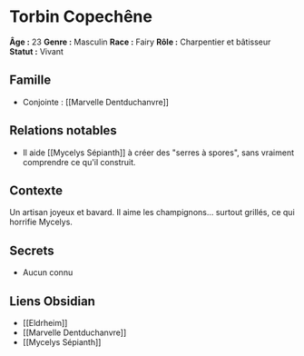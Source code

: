 # Torbin Copechêne

**Âge :** 23
**Genre :** Masculin
**Race :** Fairy
**Rôle :** Charpentier et bâtisseur 
**Statut :** Vivant

## Famille
- Conjointe : [[Marvelle Dentduchanvre]]

## Relations notables
- Il aide [[Mycelys Sépianth]] à créer des "serres à spores", sans vraiment comprendre ce qu'il construit.

## Contexte
Un artisan joyeux et bavard. Il aime les champignons… surtout grillés, ce qui horrifie Mycelys.

## Secrets
- Aucun connu

## Liens Obsidian
- [[Eldrheim]]
- [[Marvelle Dentduchanvre]]
- [[Mycelys Sépianth]]
